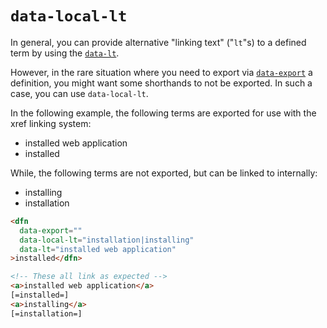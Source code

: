 # `data-local-lt`

In general, you can provide alternative "linking text" ("`lt`"s) to a defined term by using the [`data-lt`](data-lt).

However, in the rare situation where you need to export via [`data-export`](data-export) a definition, you might want some shorthands to not be exported. In such a case, you can use `data-local-lt`.

In the following example, the following terms are exported for use with the xref linking system:

- installed web application
- installed

While, the following terms are not exported, but can be linked to internally:

- installing
- installation

```html "example": "Providing alternate linking text with data-local-lt and data-lt."
<dfn
  data-export=""
  data-local-lt="installation|installing"
  data-lt="installed web application"
>installed</dfn>

<!-- These all link as expected -->
<a>installed web application</a>
[=installed=]
<a>installing</a>
[=installation=]
```
